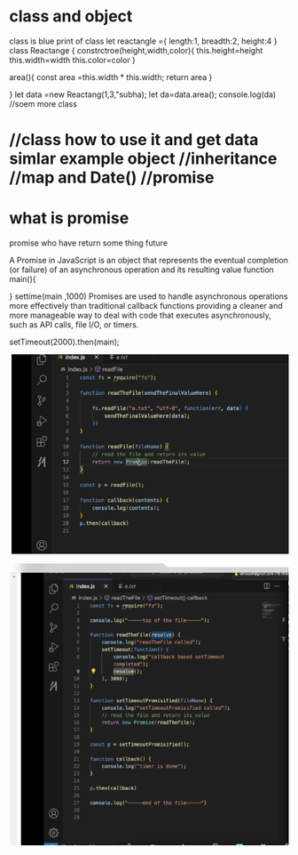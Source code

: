 # class and object

class is blue print of class
let reactangle ={
    length:1,
    breadth:2,
    height:4
}
class Reactange {
 constrctroe(height,width,color){
    this.height=height
    this.width=width
    this.color=color
 }

 area(){
 const area =this.width * this.width;
 return area
}

}
let data =new Reactang(1,3,"subha);
let da=data.area();
console.log(da)
//soem more class

//class how to use it and get data  simlar example object
//inheritance
//map and Date()
//promise
===========================================================================
# what is promise
promise who have return some thing future


A Promise in JavaScript is an object that represents the eventual completion (or failure) of an asynchronous operation and its resulting value 
function main(){

}
settime(main ,1000)
Promises are used to handle asynchronous operations more effectively than traditional callback functions providing a cleaner and more manageable way to deal with code that executes asynchronously, such as API calls, file I/O, or timers.
 

 setTimeout(2000).then(main);


 ![alt text](image.png)

 ![alt text](image-1.png)